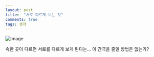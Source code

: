 ```yaml
---
layout: post
title:  "서로 다르게 보는 것"
comments: true
tags: 생각
---
```

![image](https://user-images.githubusercontent.com/111643/116042494-7060ad80-a6a9-11eb-9162-963f1b35a1c7.png)

속한 곳이 다르면 서로를 다르게 보게 된다는… 이 간극을 줄일 방법은 없는가?
